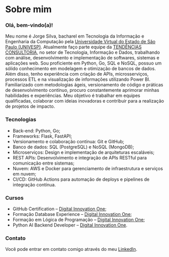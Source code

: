# Sobre mim

### Olá, bem-vindo(a)!

Meu nome é Jorge Silva, bacharel em Tecnologia da Informação e Engenharia da Computação pela [Universidade Virtual do Estado de São Paulo (UNIVESP)](https://univesp.br/). Atualmente faço parte equipe da [TENDÊNCIAS CONSULTORIA](https://tendencias.com.br/), no setor de Tecnologia, Informação e Dados, trabalhando com análise, desenvolvimento e implementação de softwares, sistemas e aplicações web. Sou proficiente em Python, Go, SQL e NoSQL, possuo um sólido conhecimento em modelagem e otimização de bancos de dados. Além disso, tenho experiência com criação de APIs, microsserviços, processos ETL e na visualização de informações utilizando Power BI. Familiarizado com metodologias ágeis, versionamento de código e práticas de desenvolvimento contínuo, procuro constantemente aprimorar minhas habilidades e experiências. Meu objetivo é trabalhar em equipes qualificadas, colaborar com ideias inovadoras e contribuir para a realização de projetos de impacto.

### Tecnologias
* Back-end: Python, Go;
* Frameworks: Flask, FastAPI;
* Versionamento e colaboração contínua: Git e GitHub;
* Banco de dados: SQL (PostgreSQL) e NoSQL (MongoDB);
* Microserviços: Design e implementação de arquiteturas escaláveis;
* REST APIs: Desenvolvimento e integração de APIs RESTful para comunicação entre sistemas;
* Nuvem: AWS e Docker para gerenciamento de infraestrutura e serviços em nuvem;
* CI/CD: GitHub Actions para automação de deploys e pipelines de integração contínua.

### Cursos
* GitHub Certification – [Digital Innovation One](https://www.dio.me/certificate/1HNIRAYY/share);
* Formação Database Experience – [Digital Innovation One](https://www.dio.me/certificate/ZFQRDQPF/share);
* Formação em Lógica de Programação – [Digital Innovation One](https://www.dio.me/certificate/RHCBWUJJ/share);
* Python AI Backend Developer – [Digital Innovation One](https://www.dio.me/certificate/NCUXKQNK/share).

### Contato
Você pode entrar em contato comigo através do meu [LinkedIn](https://www.linkedin.com/in/jorge-silvva/).
